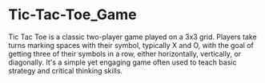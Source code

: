 # Tic-Tac-Toe_Game
Tic Tac Toe is a classic two-player game played on a 3x3 grid. Players take turns marking spaces with their symbol, typically X and O, with the goal of getting three of their symbols in a row, either horizontally, vertically, or diagonally. It's a simple yet engaging game often used to teach basic strategy and critical thinking skills.
